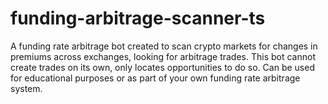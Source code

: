# funding-arbitrage-scanner-ts
A funding rate arbitrage bot created to scan crypto markets for changes in premiums across exchanges, looking for arbitrage trades. This bot cannot create trades on its own, only locates opportunities to do so. Can be used for educational purposes or as part of your own funding rate arbitrage system.
